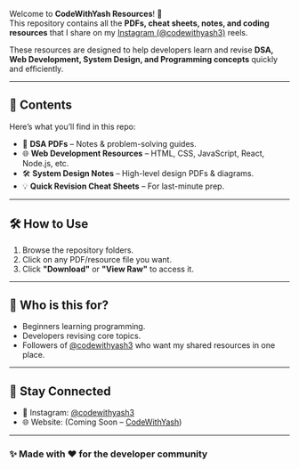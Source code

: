 Welcome to **CodeWithYash Resources**! 🎉  
This repository contains all the **PDFs, cheat sheets, notes, and coding resources** that I share on my [Instagram (@codewithyash3)](https://www.instagram.com/codewithyash3/) reels.  

These resources are designed to help developers learn and revise **DSA, Web Development, System Design, and Programming concepts** quickly and efficiently.  

---

## 📂 **Contents**
Here’s what you’ll find in this repo:
- 📘 **DSA PDFs** – Notes & problem-solving guides.  
- 🌐 **Web Development Resources** – HTML, CSS, JavaScript, React, Node.js, etc.  
- 🛠 **System Design Notes** – High-level design PDFs & diagrams.  
- 💡 **Quick Revision Cheat Sheets** – For last-minute prep.  

---

## 🛠 **How to Use**
1. Browse the repository folders.  
2. Click on any PDF/resource file you want.  
3. Click **"Download"** or **"View Raw"** to access it.  

---

## 🌟 **Who is this for?**
- Beginners learning programming.  
- Developers revising core topics.  
- Followers of [@codewithyash3](https://www.instagram.com/codewithyash3/) who want my shared resources in one place.  

---

## 🔗 **Stay Connected**
- 📸 Instagram: [@codewithyash3](https://www.instagram.com/codewithyash3/)  
- 🌐 Website: (Coming Soon – [CodeWithYash](#))  

---

### ✨ **Made with ❤️ for the developer community**

